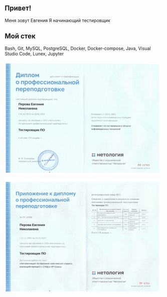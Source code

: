 ## Привет!
Меня зовут Евгения 
Я начинающий тестировщик

## Мой cтек
Bash, Git, MySQL, PostgreSQL, Docker, Docker-compose, Java, Visual Studio Code, Lunex, Jupyter

![diplom](https://github.com/Evgenia450/Resume/blob/main/pic1.jpg)

![diplom](https://github.com/Evgenia450/Resume/blob/main/pic2.jpg)
